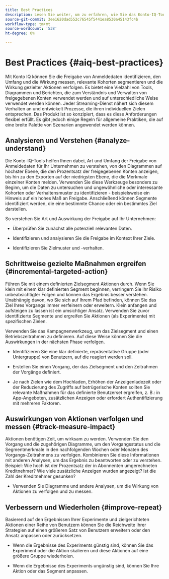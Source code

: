 ```yaml
---
title: Best Practices
description: Lesen Sie weiter, um zu erfahren, wie Sie das Konto-IQ-Tool besser nutzen können.
source-git-commit: 3ee1620dad552c76545f5441ea8530a45143fc4b
workflow-type: tm+mt
source-wordcount: '538'
ht-degree: 0%

---
```



# Best Practices {#aiq-best-practices}

Mit Konto IQ können Sie die Freigabe von Anmeldedaten identifizieren, den Umfang und die Wirkung messen, relevante Kohorten segmentieren und die Wirkung gezielter Aktionen verfolgen. Es bietet eine Vielzahl von Tools, Diagrammen und Berichten, die zum Verständnis und Verwalten von freigegebenen Konten verwendet werden und auf unterschiedliche Weise verwendet werden können. Jeder Streaming-Dienst nähert sich diesem Verhalten an und entwickelt Prozesse, die ihren individuellen Zielen entsprechen. Das Produkt ist so konzipiert, dass es diese Anforderungen flexibel erfüllt.  Es gibt jedoch einige Regeln für allgemeine Praktiken, die auf eine breite Palette von Szenarien angewendet werden können.

## Analysieren und Verstehen {#analyze-understand}

Die Konto-IQ-Tools helfen Ihnen dabei, Art und Umfang der Freigabe von Anmeldedaten für Ihr Unternehmen zu verstehen, von den Diagrammen auf höchster Ebene, die den Prozentsatz der freigegebenen Konten anzeigen, bis hin zu den Exporten auf der niedrigsten Ebene, die die Merkmale einzelner Konten melden. Verwenden Sie diese Werkzeuge besonders zu Beginn, um die Daten zu untersuchen und ungewöhnliche oder interessante Kohorten oder Verhaltensmuster zu identifizieren - beispielsweise ein Hinweis auf ein hohes Maß an Freigabe. Anschließend können Segmente identifiziert werden, die eine bestimmte Chance oder ein bestimmtes Ziel darstellen.

So verstehen Sie Art und Auswirkung der Freigabe auf Ihr Unternehmen:

* Überprüfen Sie zunächst alle potenziell relevanten Daten.

* Identifizieren und analysieren Sie die Freigabe im Kontext Ihrer Ziele.

* Identifizieren Sie Zielmuster und -verhalten.

## Schrittweise gezielte Maßnahmen ergreifen {#incremental-targeted-action}

Führen Sie mit einem definierten Zielsegment Aktionen durch. Wenn Sie klein mit einem klar definierten Segment beginnen, verringern Sie Ihr Risiko unbeabsichtigter Folgen und können das Ergebnis besser verstehen. Unabhängig davon, wo Sie sich auf Ihrem Pfad befinden, können Sie das Ziel Ihres Vorgangs immer verfeinern oder erweitern.
Klein anfangen und aufsteigen zu lassen ist ein umsichtiger Ansatz. Verwenden Sie zuvor identifizierte Segmente und ergreifen Sie Aktionen (als Experimente) mit spezifischen Zielen.

Verwenden Sie das Kampagnenwerkzeug, um das Zielsegment und einen Betriebszeitrahmen zu definieren. Auf diese Weise können Sie die Auswirkungen in der nächsten Phase verfolgen.

* Identifizieren Sie eine klar definierte, repräsentative Gruppe (oder Untergruppe) von Benutzern, auf die reagiert werden soll.

* Erstellen Sie einen Vorgang, der das Zielsegment und den Zeitrahmen der Vorgänge definiert.

* Je nach Zielen wie dem Hochladen, Erhöhen der Anzeigenladezeit oder der Reduzierung des Zugriffs auf betrügerische Konten sollten Sie relevante Maßnahmen für das definierte Benutzerset ergreifen, z. B.: in App-Angeboten, zusätzlichen Anzeigen oder erfordert Authentifizierung mit mehreren Faktoren.

<!--If necessary, gauge the affect [by measuring the impact of actions taken](#track-measure-impact).-->

## Auswirkungen von Aktionen verfolgen und messen {#track-measure-impact}

Aktionen benötigen Zeit, um wirksam zu werden. Verwenden Sie den Vorgang und die zugehörigen Diagramme, um den Vorgangsstatus und die Segmentmerkmale in den nachfolgenden Wochen oder Monaten des Vorgangs-Zeitrahmens zu verfolgen. Kombinieren Sie diese Informationen mit anderen Analysen, um das Ergebnis zu beantworten oder zu verstehen. Beispiel: Wie hoch ist der Prozentsatz der in Abonnenten umgerechneten Kreditnehmer? Wie viele zusätzliche Anzeigen wurden angezeigt? Ist die Zahl der Kreditnehmer gesunken?

* Verwenden Sie Diagramme und andere Analysen, um die Wirkung von Aktionen zu verfolgen und zu messen.

## Verbessern und Wiederholen {#improve-repeat}

Basierend auf den Ergebnissen Ihrer Experimente und zielgerichteten Aktionen einer Reihe von Benutzern können Sie die Reichweite Ihrer Strategien auf einen größeren Satz von Benutzern erweitern oder den Ansatz anpassen oder zurücksetzen.

* Wenn die Ergebnisse des Experiments günstig sind, können Sie das Experiment oder die Aktion skalieren und diese Aktionen auf eine größere Gruppe wiederholen.

* Wenn die Ergebnisse des Experiments ungünstig sind, können Sie Ihre Aktion oder das Segment anpassen.

<!--

Best Practices
Account IQ enables you to maximize your business ROI, and eventually grow your subscribers and revenue by understanding subscriber usage patterns and password sharing. Read on to know how you can make the best use of Account IQ to manage credential sharing.

Analyze and understand
Authorized access of streaming services generates vast sums of data representing user activity. Use Account IQ analytics tools to explore the data and identify interesting cohorts or behavioral patterns that indicate sharing. Then, segments representing a particular opportunity or objective can be identified.

To understand nature and impact of sharing on your business:

Use Account IQ to access all relevant data.

Identify and analyze sharing in the context of your objectives.

Identify patterns and behavior to target.

Take targeted incremental action
To start small and ramp up is a prudent approach. Use previously identified segments, and take actions (as experiments) with specific objectives.

Identify a well-defined, representative subset of users in the segment to act on.

Depending on objectives such as upselling, increasing ad load, or mitigating access to fraudulent accounts, take relevant actions to include customer messaging or offers, extra ads, or requiring multi-factor authentication.

Target users are likely to respond to offers to upgrade and pay for sharing.

Align enterprise stakeholders to update strategy, such as:

Revisit partner agreements to enlist cooperation or concessions.

Simplify access and enhance the user experience for good customers.

Mitigate sharing by limiting access to obvious moochers.

If necessary, gauge the affect by measuring the impact of actions taken.

Track and measure the impact of actions
Once you have acted on some set of users within a segment, it is important to measure the effect of those actions over a subsequent period of weeks or months. For example, you would want to understand:

What percentage of borrowers converted to subscribers?

How many additional ads were viewed?

Did the number of borrowers decrease?

Account IQ’s sophisticated machine learning based models help you analyze and measure the impacts of your experiments (or actions).

Improve and repeat
Based on the outcomes of your experiments and targeted actions on small groups of users, you can expand the reach of your strategies to rest of the user segment or reset the strategy and audience to act on.

Based on the usage insights from risk indices, sharing levels, and usage patterns, you can create experiments (or operations) and tailor your actions for strategic goals or desired outcomes.

If the results of the experiment are favorable, then you can scale up the experiment, and repeat those actions on a larger group.

If the results of the experiment are unfavorable, then you can adjust your action or the experiment group.

Therefore, understanding, acting, and tracking are the keys to optimally mitigate and manage credential sharing in your subscribers.
-->
